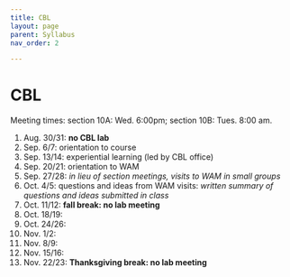 ```yaml
---
title: CBL
layout: page
parent: Syllabus
nav_order: 2

---
```


# CBL


Meeting times: section 10A: Wed. 6:00pm;  section 10B: Tues. 8:00 am.


1. Aug. 30/31: **no CBL lab**
2. Sep. 6/7: orientation to course
3. Sep. 13/14: experiential learning (led by CBL office)
4. Sep. 20/21: orientation to WAM
5. Sep. 27/28: *in lieu of section meetings, visits to WAM in small groups*
6. Oct. 4/5:  questions and ideas from WAM visits: *written summary of questions and ideas submitted in class*
7. Oct. 11/12: **fall break: no lab meeting**
8. Oct. 18/19: 
9. Oct. 24/26: 
10. Nov. 1/2:
11. Nov. 8/9:
12. Nov. 15/16:
13. Nov. 22/23: **Thanksgiving break: no lab meeting**

